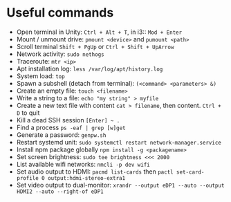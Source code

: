 Useful commands 
===============

- Open terminal in Unity: `Ctrl + Alt + T`, in i3:: `Mod + Enter`
- Mount / unmount drive: `pmount <device>` and `pumount <path>`
- Scroll terminal `Shift + PgUp` or `Ctrl + Shift + UpArrow`
- Network activity: `sudo nethogs`
- Traceroute: `mtr <ip>`
- Apt installation log: `less /var/log/apt/history.log`
- System load: `top` 
- Spawn a subshell (detach from terminal): `(<command> <parameters> &)`
- Create an empty file: `touch <filename>`
- Write a string to a file: `echo "my string" > myfile`
- Create a new text file with content `cat > filename`, then content. `Ctrl + D` to quit
- Kill a dead SSH session `[Enter] ~ .`
- Find a process `ps -eaf | grep [w]get`
- Generate a password: `genpw.sh`
- Restart systemd unit: `sudo systemctl restart network-manager.service`
- Install npm package globally `npm install -g <packagename>`
- Set screen brightness: `sudo tee brightness <<< 2000`
- List available wifi networks: `nmcli -p dev wifi`
- Set audio output to HDMI: `pacmd list-cards` then `pactl set-card-profile 0 output:hdmi-stereo-extra1`
- Set video output to dual-monitor: `xrandr --output eDP1 --auto --output HDMI2 --auto --right-of eDP1`
